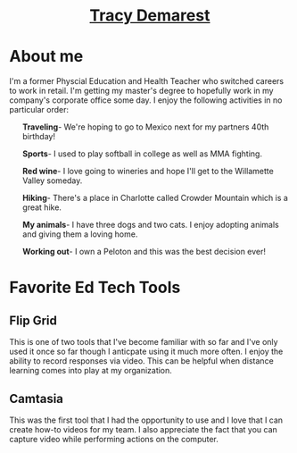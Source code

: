 
<center><u><h1>Tracy Demarest</h1></u></center>
<h1>About me</h1>
<p>I'm a former Physcial Education and Health Teacher who switched careers to work in retail. 
I'm getting my master's degree to hopefully work in my company's corporate office some day.
I enjoy the following activities in no particular order:</p>
<b><ul>Traveling</b>- We're hoping to go to Mexico next for my partners 40th birthday!</ul>   
<b><ul>Sports</b>- I used to play softball in college as well as MMA fighting.</ul>
<b><ul>Red wine</b>- I love going to wineries and hope I'll get to the Willamette Valley someday.</ul>    
<b><ul>Hiking</b>- There's a place in Charlotte called Crowder Mountain which is a great hike.</ul>
<b><ul>My animals</b>- I have three dogs and two cats. I enjoy adopting animals and giving them a loving home.</ul>  
<b><ul>Working out</b>- I own a Peloton and this was the best decision ever!</ul>

<h1>Favorite Ed Tech Tools</h1>

<h2>Flip Grid</h2>
<p>This is one of two tools that I've become familiar with so far and I've only used it once so far though I anticpate using it much more often.
I enjoy the ability to record responses via video. This can be helpful when distance learning comes into play at my organization.</p>

<h2>Camtasia</h2>
<p>This was the first tool that I had the opportunity to use and I love that I can create how-to videos for my team.
I also appreciate the fact that you can capture video while performing actions on the computer.</p>

